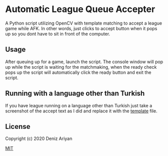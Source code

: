 # Automatic League Queue Accepter

A Python script utilizing OpenCV with template matching to accept a league game while AFK. In other words, just clicks to accept button when it pops up so you dont have to sit in front of the computer.

## Usage

After queuing up for a game, launch the script. The console window will pop up while the script is waiting for the matchmaking, when the ready check pops up the script will automatically click the ready button and exit the script.  

## Running with a language other than Turkish

If you have league running on a language other than Turkish just take a screenshot of the accept text as I did and replace it with the [template](template.png) file.
 
## License
Copyright (c) 2020 Deniz Ariyan

[MIT](https://choosealicense.com/licenses/mit/)
